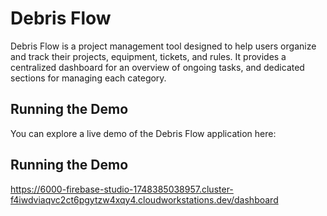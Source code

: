 # Debris Flow

Debris Flow is a project management tool designed to help users organize and track their projects, equipment, tickets, and rules. It provides a centralized dashboard for an overview of ongoing tasks, and dedicated sections for managing each category.

## Running the Demo

You can explore a live demo of the Debris Flow application here:

## Running the Demo

https://6000-firebase-studio-1748385038957.cluster-f4iwdviaqvc2ct6pgytzw4xqy4.cloudworkstations.dev/dashboard
